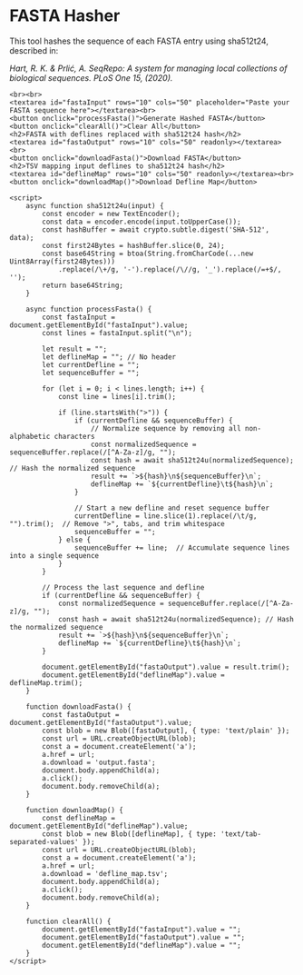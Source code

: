 
<h1>FASTA Hasher</h1>
    <p>This tool hashes the sequence of each FASTA entry using sha512t24, described in:</p>
    <cite>Hart, R. K. &amp; Prlić, A. SeqRepo: A system for managing local collections of biological sequences. PLoS One 15, (2020).</cite>
    
    <br><br>
    <textarea id="fastaInput" rows="10" cols="50" placeholder="Paste your FASTA sequence here"></textarea><br>
    <button onclick="processFasta()">Generate Hashed FASTA</button>
    <button onclick="clearAll()">Clear All</button>
    <h2>FASTA with deflines replaced with sha512t24 hash</h2>
    <textarea id="fastaOutput" rows="10" cols="50" readonly></textarea><br>
    <button onclick="downloadFasta()">Download FASTA</button>
    <h2>TSV mapping input deflines to sha512t24 hash</h2>
    <textarea id="deflineMap" rows="10" cols="50" readonly></textarea><br>
    <button onclick="downloadMap()">Download Defline Map</button>

    <script>
        async function sha512t24u(input) {
            const encoder = new TextEncoder();
            const data = encoder.encode(input.toUpperCase());
            const hashBuffer = await crypto.subtle.digest('SHA-512', data);
            const first24Bytes = hashBuffer.slice(0, 24);
            const base64String = btoa(String.fromCharCode(...new Uint8Array(first24Bytes)))
                .replace(/\+/g, '-').replace(/\//g, '_').replace(/=+$/, '');
            return base64String;
        }

        async function processFasta() {
            const fastaInput = document.getElementById("fastaInput").value;
            const lines = fastaInput.split("\n");

            let result = "";
            let deflineMap = ""; // No header
            let currentDefline = "";
            let sequenceBuffer = "";

            for (let i = 0; i < lines.length; i++) {
                const line = lines[i].trim();

                if (line.startsWith(">")) {
                    if (currentDefline && sequenceBuffer) {
                        // Normalize sequence by removing all non-alphabetic characters
                        const normalizedSequence = sequenceBuffer.replace(/[^A-Za-z]/g, "");
                        const hash = await sha512t24u(normalizedSequence); // Hash the normalized sequence
                        result += `>${hash}\n${sequenceBuffer}\n`;
                        deflineMap += `${currentDefline}\t${hash}\n`;
                    }

                    // Start a new defline and reset sequence buffer
                    currentDefline = line.slice(1).replace(/\t/g, "").trim();  // Remove ">", tabs, and trim whitespace
                    sequenceBuffer = "";
                } else {
                    sequenceBuffer += line;  // Accumulate sequence lines into a single sequence
                }
            }

            // Process the last sequence and defline
            if (currentDefline && sequenceBuffer) {
                const normalizedSequence = sequenceBuffer.replace(/[^A-Za-z]/g, "");
                const hash = await sha512t24u(normalizedSequence); // Hash the normalized sequence
                result += `>${hash}\n${sequenceBuffer}\n`;
                deflineMap += `${currentDefline}\t${hash}\n`;
            }

            document.getElementById("fastaOutput").value = result.trim();
            document.getElementById("deflineMap").value = deflineMap.trim();
        }

        function downloadFasta() {
            const fastaOutput = document.getElementById("fastaOutput").value;
            const blob = new Blob([fastaOutput], { type: 'text/plain' });
            const url = URL.createObjectURL(blob);
            const a = document.createElement('a');
            a.href = url;
            a.download = 'output.fasta';
            document.body.appendChild(a);
            a.click();
            document.body.removeChild(a);
        }

        function downloadMap() {
            const deflineMap = document.getElementById("deflineMap").value;
            const blob = new Blob([deflineMap], { type: 'text/tab-separated-values' });
            const url = URL.createObjectURL(blob);
            const a = document.createElement('a');
            a.href = url;
            a.download = 'defline_map.tsv';
            document.body.appendChild(a);
            a.click();
            document.body.removeChild(a);
        }

        function clearAll() {
            document.getElementById("fastaInput").value = "";
            document.getElementById("fastaOutput").value = "";
            document.getElementById("deflineMap").value = "";
        }
    </script>

